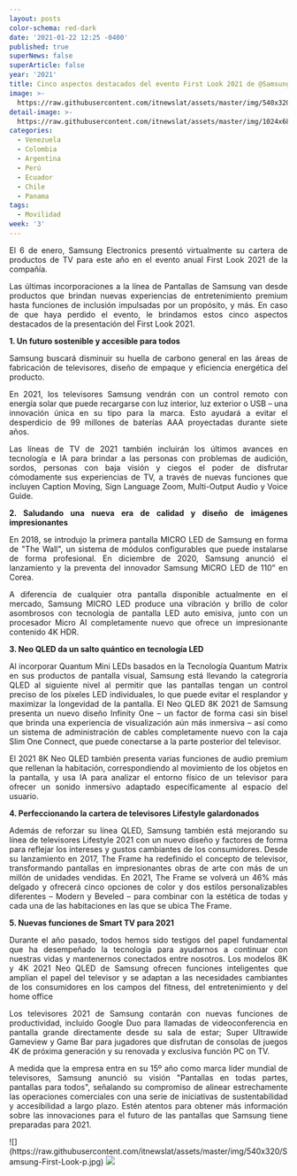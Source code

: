 ```yaml
---
layout: posts
color-schema: red-dark
date: '2021-01-22 12:25 -0400'
published: true
superNews: false
superArticle: false
year: '2021'
title: Cinco aspectos destacados del evento First Look 2021 de @Samsunglatin
image: >-
  https://raw.githubusercontent.com/itnewslat/assets/master/img/540x320/Samsung-First-Look-p.jpg
detail-image: >-
  https://raw.githubusercontent.com/itnewslat/assets/master/img/1024x680/Samsung-First-Look-g.jpg
categories:
  - Venezuela
  - Colombia
  - Argentina
  - Perú
  - Ecuador
  - Chile
  - Panama
tags:
  - Movilidad
week: '3'
---
```

<p style="text-align: justify;">El 6 de enero, Samsung Electronics presentó virtualmente su cartera de productos de TV para este año en el evento anual First Look 2021 de la compañía.</p>
<p style="text-align: justify;">Las últimas incorporaciones a la línea de Pantallas de Samsung van desde productos que brindan nuevas experiencias de entretenimiento premium hasta funciones de inclusión impulsadas por un propósito, y más. En caso de que haya perdido el evento, le brindamos estos cinco aspectos destacados de la presentación del First Look 2021.</p>
<p style="text-align: justify;"><strong>1. Un futuro sostenible y accesible para todos</strong></p>
<p style="text-align: justify;">Samsung buscará disminuir su huella de carbono general en las áreas de fabricación de televisores, diseño de empaque y eficiencia energética del producto.</p>
<p style="text-align: justify;">En 2021, los televisores Samsung vendrán con un control remoto con energía solar que puede recargarse con luz interior, luz exterior o USB – una innovación única en su tipo para la marca. Esto ayudará a evitar el desperdicio de 99 millones de baterías AAA proyectadas durante siete años.</p>
<p style="text-align: justify;">Las líneas de TV de 2021 también incluirán los últimos avances en tecnología e IA para brindar a las personas con problemas de audición, sordos, personas con baja visión y ciegos el poder de disfrutar cómodamente sus experiencias de TV, a través de nuevas funciones que incluyen Caption Moving, Sign Language Zoom, Multi-Output Audio y Voice Guide.</p>
<p style="text-align: justify;"><strong>2. Saludando una nueva era de calidad y diseño de imágenes impresionantes</strong></p>
<p style="text-align: justify;">En 2018, se introdujo la primera pantalla MICRO LED de Samsung en forma de "The Wall", un sistema de módulos configurables que puede instalarse de forma profesional. En diciembre de 2020, Samsung anunció el lanzamiento y la preventa del innovador Samsung MICRO LED de 110” en Corea.</p>
<p style="text-align: justify;">A diferencia de cualquier otra pantalla disponible actualmente en el mercado, Samsung MICRO LED produce una vibración y brillo de color asombrosos con tecnología de pantalla LED auto emisiva, junto con un procesador Micro AI completamente nuevo que ofrece un impresionante contenido 4K HDR.</p>
<p style="text-align: justify;"><strong>3. Neo QLED da un salto quántico en tecnología LED</strong></p>
<p style="text-align: justify;">Al incorporar Quantum Mini LEDs basados en la Tecnología Quantum Matrix en sus productos de pantalla visual, Samsung está llevando la categroría QLED al siguiente nivel al permitir que las pantallas tengan un control preciso de los píxeles LED individuales, lo que puede evitar el resplandor y maximizar la longevidad de la pantalla. El Neo QLED 8K 2021 de Samsung presenta un nuevo diseño Infinity One – un factor de forma casi sin bisel que brinda una experiencia de visualización aún más inmersiva – así como un sistema de administración de cables completamente nuevo con la caja Slim One Connect, que puede conectarse a la parte posterior del televisor.</p>
<p style="text-align: justify;">El 2021 8K Neo QLED también presenta varias funciones de audio premium que rellenan la habitación, correspondiendo al movimiento de los objetos en la pantalla, y usa IA para analizar el entorno físico de un televisor para ofrecer un sonido inmersivo adaptado específicamente al espacio del usuario.</p>
<p style="text-align: justify;"><strong>4. Perfeccionando la cartera de televisores Lifestyle galardonados</strong></p>
<p style="text-align: justify;">Además de reforzar su línea QLED, Samsung también está mejorando su línea de televisores Lifestyle 2021 con un nuevo diseño y factores de forma para reflejar los intereses y gustos cambiantes de los consumidores. Desde su lanzamiento en 2017, The Frame ha redefinido el concepto de televisor, transformando pantallas en impresionantes obras de arte con más de un millón de unidades vendidas. En 2021, The Frame se volverá un 46% más delgado y ofrecerá cinco opciones de color y dos estilos personalizables diferentes – Modern y Beveled – para combinar con la estética de todas y cada una de las habitaciones en las que se ubica The Frame.</p>
<p style="text-align: justify;"><strong>5. Nuevas funciones de Smart TV para 2021</strong></p>
<p style="text-align: justify;">Durante el año pasado, todos hemos sido testigos del papel fundamental que ha desempeñado la tecnología para ayudarnos a continuar con nuestras vidas y mantenernos conectados entre nosotros. Los modelos 8K y 4K 2021 Neo QLED de Samsung ofrecen funciones inteligentes que amplían el papel del televisor y se adaptan a las necesidades cambiantes de los consumidores en los campos del fitness, del entretenimiento y del home office</p>
<p style="text-align: justify;">Los televisores 2021 de Samsung contarán con nuevas funciones de productividad, incluido Google Duo para llamadas de videoconferencia en pantalla grande directamente desde su sala de estar; Super Ultrawide Gameview y Game Bar para jugadores que disfrutan de consolas de juegos 4K de próxima generación y su renovada y exclusiva función PC on TV.</p>
<p style="text-align: justify;">A medida que la empresa entra en su 15º año como marca líder mundial de televisores, Samsung anunció su visión "Pantallas en todas partes, pantallas para todos", señalando su compromiso de alinear estrechamente las operaciones comerciales con una serie de iniciativas de sustentabilidad y accesibilidad a largo plazo. Estén atentos para obtener más información sobre las innovaciones para el futuro de las pantallas que Samsung tiene preparadas para 2021.</p>
![](https://raw.githubusercontent.com/itnewslat/assets/master/img/540x320/Samsung-First-Look-p.jpg)

<img src="https://tracker.metricool.com/c3po.jpg?hash=56f88a41e39ab42c063cc51676587a04"/>